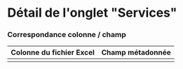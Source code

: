 # Détail de l'onglet "Services"



### Correspondance colonne / champ

| Colonne du fichier Excel | Champ métadonnée |
| :--- | :--- |
|  |  |



